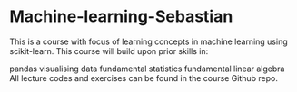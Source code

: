 # Machine-learning-Sebastian
This is a course with focus of learning concepts in machine learning using scikit-learn. This course will build upon prior skills in:

pandas
visualising data
fundamental statistics
fundamental linear algebra
All lecture codes and exercises can be found in the course Github repo.
